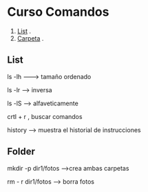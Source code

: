 # Curso Comandos

1. [List](#list) .
2. [Carpeta](#folder) .

## List
<a name="list">
ls -lh  ---> tamaño ordenado  
  
ls -lr  --> inversa  
  
ls -lS  --> alfaveticamente  
  

crtl + r , buscar comandos  

history --> muestra el historial de instrucciones  
</a>

## Folder
<a name="folder">
  
  mkdir -p dir1/fotos   -->crea ambas carpetas  

  rm - r dir1/fotos  --> borra fotos  
</a>
